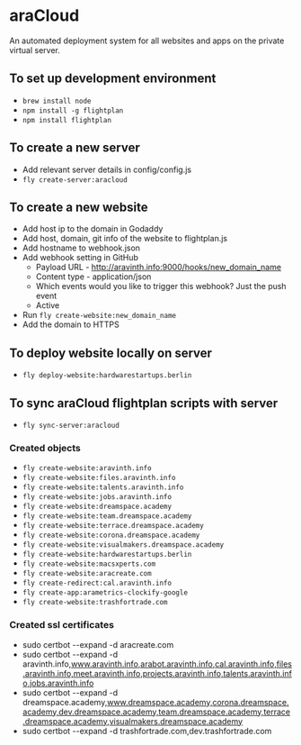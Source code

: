 # araCloud
An automated deployment system for all websites and apps on the private virtual server.

## To set up development environment
- `brew install node`
- `npm install -g flightplan`
- `npm install flightplan`

## To create a new server
- Add relevant server details in config/config.js
- `fly create-server:aracloud`

## To create a new website
- Add host ip to the domain in Godaddy
- Add host, domain, git info of the website to flightplan.js
- Add hostname to webhook.json
- Add webhook setting in GitHub
  - Payload URL - http://aravinth.info:9000/hooks/new_domain_name
  - Content type - application/json
  - Which events would you like to trigger this webhook? Just the push event
  - Active
- Run `fly create-website:new_domain_name`
- Add the domain to HTTPS

## To deploy website locally on server
- `fly deploy-website:hardwarestartups.berlin`

## To sync araCloud flightplan scripts with server
- `fly sync-server:aracloud`

### Created objects
- `fly create-website:aravinth.info`
- `fly create-website:files.aravinth.info`
- `fly create-website:talents.aravinth.info`
- `fly create-website:jobs.aravinth.info`
- `fly create-website:dreamspace.academy`
- `fly create-website:team.dreamspace.academy`
- `fly create-website:terrace.dreamspace.academy`
- `fly create-website:corona.dreamspace.academy`
- `fly create-website:visualmakers.dreamspace.academy`
- `fly create-website:hardwarestartups.berlin`
- `fly create-website:macsxperts.com`
- `fly create-website:aracreate.com`
- `fly create-redirect:cal.aravinth.info`
- `fly create-app:arametrics-clockify-google`
- `fly create-website:trashfortrade.com`

### Created ssl certificates
- sudo certbot --expand -d aracreate.com
- sudo certbot --expand -d aravinth.info,www.aravinth.info,arabot.aravinth.info,cal.aravinth.info,files.aravinth.info,meet.aravinth.info,projects.aravinth.info,talents.aravinth.info,jobs.aravinth.info
- sudo certbot --expand -d dreamspace.academy,www.dreamspace.academy,corona.dreamspace.academy,dev.dreamspace.academy,team.dreamspace.academy,terrace.dreamspace.academy,visualmakers.dreamspace.academy
- sudo certbot --expand -d trashfortrade.com,dev.trashfortrade.com
